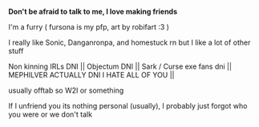  **Don't be afraid to talk to me, I love making friends**

 I'm a furry ( fursona is my pfp, art by robifart :3 )

I really like Sonic, Danganronpa, and homestuck rn but I like a lot of other stuff
 
 Non kinning IRLs DNI || Objectum DNI || Sark / Curse exe fans dni || MEPHILVER ACTUALLY DNI I HATE ALL OF YOU ||

 usually offtab so W2I or something

 If I unfriend you its nothing personal (usually), I probably just forgot who you were or we don't talk 
<!--
**z0mbcat/z0mbcat** is a ✨ _special_ ✨ repository because its `README.md` (this file) appears on your GitHub profile.

Here are some ideas to get you started:

- 🔭 I’m currently working on ...
- 🌱 I’m currently learning ...
- 👯 I’m looking to collaborate on ...
- 🤔 I’m looking for help with ...
- 💬 Ask me about ...
- 📫 How to reach me: ...
- 😄 Pronouns: ...
- ⚡ Fun fact: ...
-->
